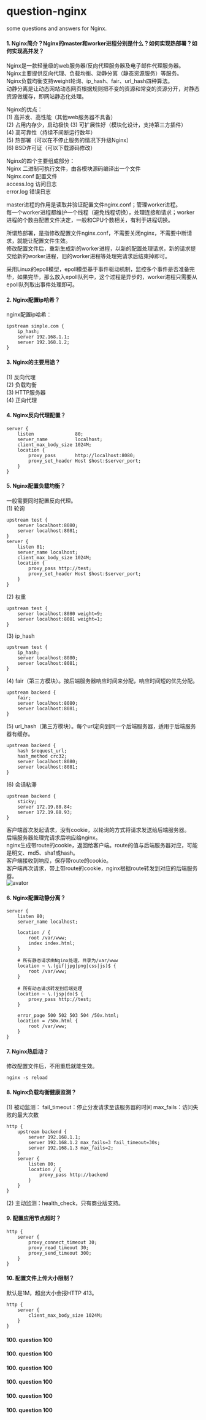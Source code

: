 # question-nginx
some questions and answers for Nginx.

#### 1. Nginx简介？Nginx的master和worker进程分别是什么？如何实现热部署？如何实现高并发？
Nginx是一款轻量级的web服务器/反向代理服务器及电子邮件代理服务器。<br>
Nginx主要提供反向代理、负载均衡、动静分离（静态资源服务）等服务。<br>
Nginx负载均衡支持weight轮询、ip_hash、fair、url_hash四种算法。<br>
动静分离是让动态网站动态网页根据规则把不变的资源和常变的资源分开，对静态资源做缓存，即网站静态化处理。<br>

Nginx的优点：<br>
(1) 高并发、高性能（其他web服务器不具备）<br>
(2) 占用内存少，启动极快
(3) 可扩展性好（模块化设计，支持第三方插件）<br>
(4) 高可靠性（持续不间断运行数年）<br>
(5) 热部署（可以在不停止服务的情况下升级Nginx）<br>
(6) BSD许可证（可以下载源码修改）<br>

Nginx的四个主要组成部分：<br>
Nginx 二进制可执行文件，由各模块源码编译出一个文件<br>
Nginx.conf 配置文件<br>
access.log 访问日志<br>
error.log 错误日志

master进程的作用是读取并验证配置文件nginx.conf；管理worker进程。<br>
每一个worker进程都维护一个线程（避免线程切换），处理连接和请求；worker进程的个数由配置文件决定，一般和CPU个数相关，有利于进程切换。<br>

所谓热部署，是指修改配置文件nginx.conf，不需要关闭nginx，不需要中断请求，就能让配置文件生效。<br>
修改配置文件后，重新生成新的worker进程，以新的配置处理请求，新的请求提交给新的worker进程，旧的worker进程等处理完请求后结束掉即可。

采用Linux的epoll模型，epoll模型基于事件驱动机制，监控多个事件是否准备完毕，如果完毕，那么放入epoll队列中，这个过程是异步的，worker进程只需要从epoll队列取出事件处理即可。

#### 2. Nginx配置ip哈希？
nginx配置ip哈希：<br>
```
ipstream simple.com {
    ip_hash;
    server 192.168.1.1;
    server 192.168.1.2;
}
```

#### 3. Nginx的主要用途？
(1) 反向代理<br>
(2) 负载均衡<br>
(3) HTTP服务器<br>
(4) 正向代理<br>

#### 4. Nginx反向代理配置？
```
server {
    listen               80;
    server_name          localhost;
    client_max_body_size 1024M;
    location {
        proxy_pass       http://localhost:8080;
        proxy_set_header Host $host:$server_port;
    }
}
```

#### 5. Nginx配置负载均衡？
一般需要同时配置反向代理。<br>
(1) 轮询
```
upstream test {
    server localhost:8080;
    server localhost:8081;
}
server {
    listen 81;
    server_name localhost;
    client_max_body_size 1024M;
    location {
        proxy_pass http://test;
        proxy_set_header Host $host:$server_port;
    }
}
```
(2) 权重
```
upstream test {
    server localhost:8080 weight=9;
    server localhost:8081 weight=1;
}
```
(3) ip_hash
```
upstream test {
    ip_hash;
    server localhost:8080;
    server localhost:8081;
}
```
(4) fair（第三方模块）。按后端服务器响应时间来分配，响应时间短的优先分配。
```
upstream backend {
    fair;
    server localhost:8080;
    server localhost:8081;
}
```
(5) url_hash（第三方模块）。每个url定向到同一个后端服务器，适用于后端服务器有缓存。
```
upstream backend {
    hash $request_url;
    hash_method crc32;
    server localhost:8080;
    server localhost:8081;
}
```
(6) 会话粘滞
```
upstream backend {
    sticky;
    server 172.19.88.84;
    server 172.19.88.93;
}
```
客户端首次发起请求，没有cookie，以轮询的方式将请求发送给后端服务器。<br>
后端服务器处理完请求后响应给nginx。<br>
nginx生成带route的cookie，返回给客户端。route的值与后端服务器对应，可能是明文、md5、sha1或hash。<br>
客户端接收到响应，保存带route的cookie。<br>
客户端再次请求，带上带route的cookie，nginx根据route转发到对应的后端服务器。<br>
![avator](image/question-nginx-005.png)

#### 6. Nginx配置动静分离？
```
server {
    listen 80;
    server_name localhost;

    location / {
        root /var/www;
        index index.html;
    }

    # 所有静态请求由Nginx处理，目录为/var/www
    location ~ \.(gif|jpg|png|css|js)$ {
        root /var/www;
    }

    # 所有动态请求转发到后端处理
    location ~ \.(jsp|do)$ {
        proxy_pass http://test;
    }

    error_page 500 502 503 504 /50x.html;
    location = /50x.html {
        root /var/www;
    }
}
```

#### 7. Nginx热启动？
修改配置文件后，不用重启就能生效。
```
nginx -s reload
```

#### 8. Nginx负载均衡健康监测？
(1) 被动监测：
fail_timeout：停止分发请求至该服务器的时间
max_fails：访问失败的最大次数
```
http {
    upstream backend {
        server 192.168.1.1;
        server 192.168.1.2 max_fails=3 fail_timeout=30s;
        server 192.168.1.3 max_fails=2;
    }
    server {
        listen 80;
        location / {
            proxy_pass http://backend
        }
    }
}
```
(2) 主动监测：health_check，只有商业版支持。

#### 9. 配置应用节点超时？
```
http {
    server {
        proxy_connect_timeout 30;
        proxy_read_timeout 30;
        proxy_send_timeout 300;
    }
}
```

#### 10. 配置文件上传大小限制？
默认是1M，超出大小会报HTTP 413。
```
http {
    server {
        client_max_body_size 1024M;
    }
}
```














#### 100. question 100
#### 100. question 100
#### 100. question 100
#### 100. question 100
#### 100. question 100
#### 100. question 100
